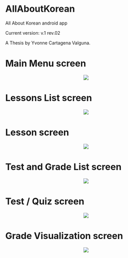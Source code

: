 # AllAboutKorean
All About Korean android app

Current version: v.1 rev.02

A Thesis by Yvonne Cartagena Valguna.

# Main Menu screen
<p align="center">
  <img src="https://github.com/melvinNivGames/AllAboutKorean/blob/master/img/1.JPG">
</p>

# Lessons List screen
<p align="center">
  <img src="https://github.com/melvinNivGames/AllAboutKorean/blob/master/img/2.JPG">
</p>

# Lesson screen
<p align="center">
  <img src="https://github.com/melvinNivGames/AllAboutKorean/blob/master/img/3.JPG">
</p>

# Test and Grade List screen
<p align="center">
  <img src="https://github.com/melvinNivGames/AllAboutKorean/blob/master/img/4.JPG">
</p>

# Test / Quiz screen
<p align="center">
  <img src="https://github.com/melvinNivGames/AllAboutKorean/blob/master/img/5.JPG">
</p>

# Grade Visualization screen
<p align="center">
  <img src="https://github.com/melvinNivGames/AllAboutKorean/blob/master/img/6.JPG">
</p>